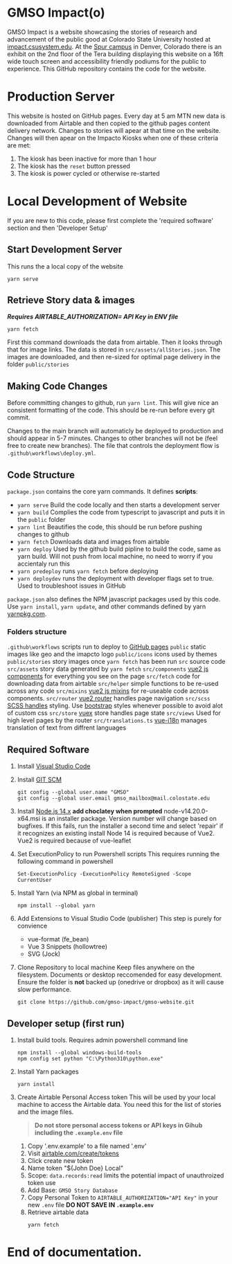 # GMSO Impact(o)
GMSO Impact is a website showcasing the stories of research and advancement of the public good at Colorado State University hosted at [impact.csusystem.edu](https://impact.csusystem.edu/). At the [Spur campus](https://csuspur.org/) in Denver, Colorado there is an exhibit on the 2nd floor of the Tera building displaying this website on a 16ft wide touch screen and accessibility friendly podiums for the public to experience. This GitHub repository contains the code for the website.

# Production Server

This website is hosted on GitHub pages. Every day at 5 am MTN new data is downloaded from Airtable and then copied to the github pages content delivery network. Changes to stories will apear at that time on the website. Changes will then apear on the Impacto Kiosks when one of these criteria are met:

1. The kiosk has been inactive for more than 1 hour
1. The kiosk has the `reset` button pressed
1. The kiosk is power cycled or otherwise re-started

# Local Development of Website

If you are new to this code, please first complete the 'required software' section and then 'Developer Setup'
## Start Development Server
This runs the a local copy of the website
```
yarn serve
```

## Retrieve Story data & images
***Requires AIRTABLE_AUTHORIZATION= API Key in ENV file*** 

```
yarn fetch
```
First this command downloads the data from airtable. Then it looks through that for image links. The data is stored in `src/assets/allStories.json`. The images are downloaded, and then re-sized for optimal page delivery in the folder `public/stories`

## Making Code Changes

Before committing changes to github, run `yarn lint`. This will give nice an consistent formatting of the code. This should be re-run before every git commit.

Changes to the main branch will automaticly be deployed to production and should appear in 5-7 minutes. Changes to other branches will not be (feel free to create new branches). The file that controls the deployment flow is `.github\workflows\deploy.yml`.

## Code Structure

`package.json` contains the core yarn commands. It defines **scripts**:
 - `yarn serve` Build the code locally and then starts a development server
 - `yarn build` Complies the code from typescript to javascript and puts it in the `public` folder
 - `yarn lint` Beautifies the code, this should be run before pushing changes to github
 - `yarn fetch` Downloads data and images from airtable
 - `yarn deploy` Used by the github build pipline to build the code, same as yarn build. Will not push from local machine, no need to worry if you accientaly run this
 - `yarn predeploy` runs `yarn fetch` before deploying
 - `yarn deploydev` runs the deployment with developer flags set to true. Used to troubleshoot issues in GitHub

`package.json` also defines the NPM javascript packages used by this code. Use `yarn install`, `yarn update`, and other commands defined by yarn [yarnpkg.com](https://yarnpkg.com/getting-started/usage).

### Folders structure
`.github\workflows` scripts run to deploy to [GitHub pages](https://docs.github.com/en/pages/quickstart)
`public` static images like geo and the imapcto logo
    `public/icons` icons used by themes
    `public/stories` story images once `yarn fetch` has been run
`src` source code
    `src/assets` story data generated by `yarn fetch`
    `src/components` [vue2 js components](https://v2.vuejs.org/v2/guide/components.html) for everything you see on the page
    `src/fetch` code for downloading data from airtable
    `src/helper` simple functions to be re-used across any code
    `src/mixins` [vue2 js mixins](https://v2.vuejs.org/v2/guide/mixins.html) for re-useable code across components.
    `src/router` [vue2 router](https://github.com/vuejs/vue-router) handles page navigation
    `src/scss`  [SCSS handles](https://sass-lang.com/documentation/) styling. Use [bootstrap](https://getbootstrap.com/docs/5.3/getting-started/introduction/) styles whenever possible to avoid alot of custom css
    `src/store` [vuex](https://vuex.vuejs.org/guide/) store handles page state
    `src/views` Used for high level pages by the router
    `src/translations.ts` [vue-i18n](https://kazupon.github.io/vue-i18n/guide/formatting.html) manages translation of text from diffrent languages

## Required Software

1. Install [Visual Studio Code](https://code.visualstudio.com/)
1. Install [GIT SCM](https://git-scm.com/download/win)
    ```
    git config --global user.name "GMSO"
    git config --global user.email gmso_mailbox@mail.colostate.edu
    ```

1. Install [Node.js 14.x](https://nodejs.org/dist/latest-v14.x/)  **add choclatey when prompted**
    node-v14.20.0-x64.msi is an installer package. Version number will change based on bugfixes.
    If this fails, run the installer a second time and select 'repair' if it recognizes an existing install
    Node 14 is required because of Vue2. Vue2 is required because of vue-leaflet


1. Set ExecutionPolicy to run Powershell scripts
    This requires running the following command in powershell
    ```
    Set-ExecutionPolicy -ExecutionPolicy RemoteSigned -Scope CurrentUser
    ```


1. Install Yarn (via NPM as global in terminal)
    ```
    npm install --global yarn 
    ```


1. Add Extensions to Visual Studio Code (publisher)
    This step is purely for convience
    - vue-format (fe_bean)
    - Vue 3 Snippets (hollowtree)
    - SVG (Jock)


1. Clone Repository to local machine
    Keep files anywhere on the filesystem. Documents or desktop reccomended for easy development. Ensure the folder is **not** backed up (onedrive or dropbox) as it will cause slow performance.
    ```
    git clone https://github.com/gmso-impact/gmso-website.git
    ```

## Developer setup (first run)
1. Install build tools. Requires admin powershell command line
    ```
    npm install --global windows-build-tools
    npm config set python "C:\Python310\python.exe" 
    ```
1. Install Yarn packages
    ```
    yarn install
    ```
1. Create Airtable Personal Access token
    This will be used by your local machine to access the Airtable data. You need this for the list of stories and the image files.
    >**Do not store personal access tokens or API keys in Gihub including the `.example.env` file**

    1. Copy '.env.example' to a file named '.env'
    1. Visit [airtable.com/create/tokens](https://airtable.com/create/tokens)
    1. Click create new token
    1. Name token "${John Doe} Local"
    1. Scope: `data.records:read` limits the potential impact of unauthroized token use
    1. Add Base: `GMSO Story Database`
    1. Copy Personal Token to `AIRTABLE_AUTHORIZATION="API Key"` in your new `.env` file
        **DO NOT SAVE IN `.example.env`**
    1. Retrieve airtable data
        ```
        yarn fetch
        ```

# End of documentation.

